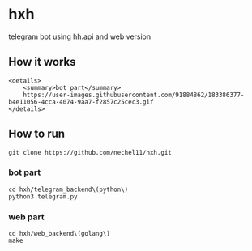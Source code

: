 # hxh
telegram bot using hh.api and web version

## How it works
    <details>
        <summary>bot part</summary>
        https://user-images.githubusercontent.com/91884862/183386377-b4e11056-4cca-4074-9aa7-f2857c25cec3.gif
    </details>

## How to run 
```
git clone https://github.com/nechel11/hxh.git
```
### bot part
```
cd hxh/telegram_backend\(python\)
python3 telegram.py
```
### web part
```
cd hxh/web_backend\(golang\)
make
```
